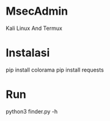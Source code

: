# MsecAdmin
Kali Linux And Termux

# Instalasi
pip install colorama
pip install requests

# Run
python3 finder.py -h
